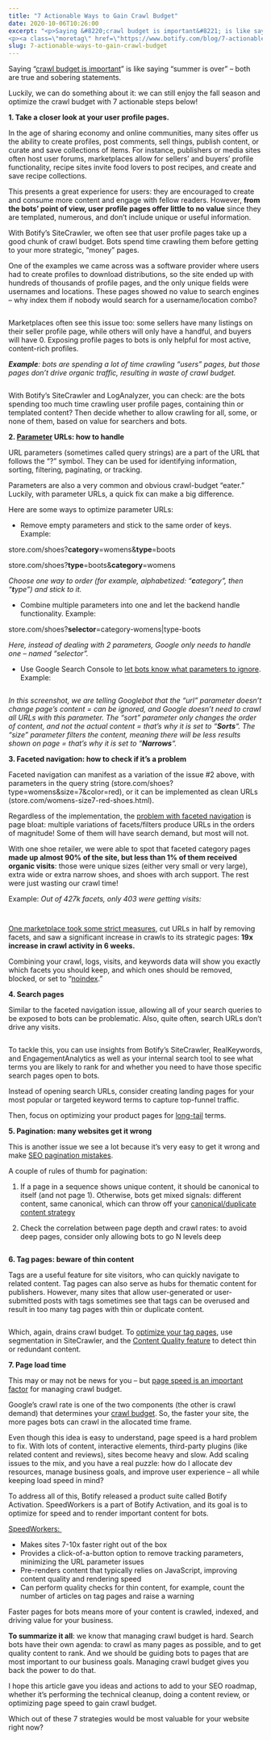 ```yaml
---
title: "7 Actionable Ways to Gain Crawl Budget"
date: 2020-10-06T10:26:00
excerpt: "<p>Saying &#8220;crawl budget is important&#8221; is like saying &#8220;summer is over&#8221; &#8211; both are true and sobering statements. Luckily, we can do something about it: we can still enjoy the fall season and optimize the crawl budget with 7 actionable steps below! 1. Take a closer look at your user profile pages. In the age&hellip; </p>
<p><a class=\"moretag\" href=\"https://www.botify.com/blog/7-actionable-ways-to-gain-crawl-budget\">Read the full article</a></p>"
slug: 7-actionable-ways-to-gain-crawl-budget
---
```



<p>Saying &#8220;<a href="https://www.botify.com/blog/crawl-budget-optimization">crawl budget is important</a>&#8221; is like saying &#8220;summer is over&#8221; &#8211; both are true and sobering statements.</p>



<p>Luckily, we can do something about it: we can still enjoy the fall season and optimize the crawl budget with 7 actionable steps below!</p>



<p><strong>1. Take a closer look at your user profile pages.</strong></p>



<p>In the age of sharing economy and online communities, many sites offer us the ability to create profiles, post comments, sell things, publish content, or curate and save collections of items. For instance, publishers or media sites often host user forums, marketplaces allow for sellers&#8217; and buyers&#8217; profile functionality, recipe sites invite food lovers to post recipes, and create and save recipe collections.</p>



<p>This presents a great experience for users: they are encouraged to create and consume more content and engage with fellow readers. However, <strong>from the bots&#8217; point of view, user profile pages offer little to no value</strong> since they are templated, numerous, and don&#8217;t include unique or useful information.</p>



<p>With Botify’s SiteCrawler, we often see that user profile pages take up a good chunk of crawl budget. Bots spend time crawling them before getting to your more strategic, &#8220;money&#8221; pages.</p>



<p>One of the examples we came across was a software provider where users had to create profiles to download distributions, so the site ended up with hundreds of thousands of profile pages, and the only unique fields were usernames and locations. These pages showed no value to search engines &#8211; why index them if nobody would search for a username/location combo?</p>



<figure class="wp-block-image"><img decoding="async" src="https://lh5.googleusercontent.com/w22Xf7roKX00cW4lHrIGM1o9D35MBl-GdYyJuNeu_9NVNAizs4_-eGtUtjYzHGofZsEoP3KK52WpbjCmp0L3RxqkMIb-Gns0H6A4A4rbNm4tDd6kQhSx-wUHpYaHW9MUvRcDYE6P" alt=""/></figure>



<p>Marketplaces often see this issue too: some sellers have many listings on their seller profile page, while others will only have a handful, and buyers will have 0. Exposing profile pages to bots is only helpful for most active, content-rich profiles.</p>



<p><strong><em>Example</em></strong><em>: bots are spending a lot of time crawling &#8220;users&#8221; pages, but those pages don&#8217;t drive organic traffic, resulting in waste of crawl budget.&nbsp;</em></p>



<figure class="wp-block-image"><img decoding="async" src="https://lh6.googleusercontent.com/IbgqG-tprw47XW4vCktynWpwaGtRIsQWlSIQnrahOMy3_2SiqlugJfcl3V3FEaXcYXVx0B7RkX5dIW18G_VVfrIokP3DyBn64a0hZ0J0cSsobNDtST9R3dZa06Axq6W_BzO-x0I9" alt=""/></figure>



<p>With Botify&#8217;s SiteCrawler and LogAnalyzer, you can check: are the bots spending too much time crawling user profile pages, containing thin or templated content? Then decide whether to allow crawling for all, some, or none of them, based on value for searchers and bots.</p>



<p><strong>2. <a href="https://www.botify.com/learn/basics/what-are-url-parameters" data-internallinksmanager029f6b8e52c="4" title="url parameters" target="_blank" rel="noopener">Parameter</a> URLs: how to handle</strong></p>



<p>URL parameters (sometimes called query strings) are a part of the URL that follows the &#8220;?&#8221; symbol. They can be used for identifying information, sorting, filtering, paginating, or tracking.&nbsp;</p>



<p>Parameters are also a very common and obvious crawl-budget &#8220;eater.&#8221; Luckily, with parameter URLs, a quick fix can make a big difference.&nbsp;</p>



<p>Here are some ways to optimize parameter URLs:</p>



<ul>
<li>Remove empty parameters and stick to the same order of keys. Example:</li>
</ul>



<p>store.com/shoes?<strong>category</strong>=womens&amp;<strong>type</strong>=boots</p>



<p>store.com/shoes?<strong>type</strong>=boots&amp;<strong>category</strong>=womens</p>



<p><em>Choose one way to order (for example, alphabetized: &#8220;</em><strong><em>c</em></strong><em>ategory&#8221;, then &#8220;</em><strong><em>t</em></strong><em>ype&#8221;) and stick to it.</em></p>



<ul>
<li>Combine multiple parameters into one and let the backend handle functionality. Example:</li>
</ul>



<p>store.com/shoes?<strong>selector</strong>=category-womens|type-boots</p>



<p><em>Here, instead of dealing with 2 parameters, Google only needs to handle one &#8211; named &#8220;selector&#8221;.&nbsp;</em></p>



<ul>
<li>Use Google Search Console to <a href="https://support.google.com/webmasters/answer/6080548?hl=en">let bots know what parameters to ignore</a>. Example:</li>
</ul>



<figure class="wp-block-image"><img decoding="async" src="https://lh4.googleusercontent.com/m1V-HyZ2Ue0te7BMUxsuZNEU7x6gx0l6oXJxVnGfhbSxxHmBMIB5R9Agxs93-cC_kBvR0u3d7Z74PhG59N5GVFyVaRdoXWR4Mp7TlWNMw56s7Ykxijkhu0w3tpip1hCXfOts8Mon" alt=""/></figure>



<p><em>In this screenshot, we are telling Googlebot that the &#8220;url&#8221; parameter doesn&#8217;t change page&#8217;s content = can be ignored, and Google doesn&#8217;t need to crawl all URLs with this parameter. The &#8220;sort&#8221; parameter only changes the order of content, and not the actual content = that&#8217;s why it is set to &#8220;</em><strong><em>Sorts</em></strong><em>&#8220;. The &#8220;size&#8221; parameter filters the content, meaning there will be less results shown on page = that&#8217;s why it is set to &#8220;</em><strong><em>Narrows</em></strong><em>&#8220;. </em>&nbsp;</p>



<p><strong>3. Faceted navigation: how to check if it&#8217;s a problem&nbsp;</strong></p>



<p>Faceted navigation can manifest as a variation of the issue #2 above, with parameters in the query string (store.com/shoes?type=womens&amp;size=7&amp;color=red), or it can be implemented as clean URLs (store.com/womens-size7-red-shoes.html).</p>



<p>Regardless of the implementation, the <a href="https://www.botify.com/blog/faceted-navigation-seo">problem with faceted navigation</a> is page bloat: multiple variations of facets/filters produce URLs in the orders of magnitude! Some of them will have search demand, but most will not.</p>



<p>With one shoe retailer, we were able to spot that faceted category pages <strong>made up almost 90% of the site, but less than 1% of them received organic visits</strong>: those were unique sizes (either very small or very large), extra wide or extra narrow shoes, and shoes with arch support. The rest were just wasting our crawl time!</p>



<p>Example: <em>Out of 427k facets, only 403 were getting visits:</em></p>



<figure class="wp-block-image"><img decoding="async" src="https://lh3.googleusercontent.com/yvxmqiqBMcup67Zukpw26lc-efskWyEEGfHGS3fwMPxt3_Us3YCw8qXxuLUhXhXA2ihIfRo5NWed1Do_lo4t4djzbNqM9n7GWhTyB9lj8m7VMqEq6EzEV6FDd6YGyoEeZc-8QKt7" alt=""/></figure>



<figure class="wp-block-image"><img decoding="async" src="https://lh5.googleusercontent.com/7JrFgRvELbLA2aanRKPxat2K66sDAvtHb0RantPZ3HJoug3B3NEEh2Nnc0lQyS3vty-fPToqMx1XtANW_tXLF1aJTKMaNQiA5K76ItchEfrPDWyUlaHAloXKLdIqfkL2ciNBIUWE" alt=""/></figure>



<p><a href="https://www.botify.com/blog/crawl-budget-optimization-for-classified-websites">One marketplace took some strict measures</a>, cut URLs in half by removing facets, and saw a significant increase in crawls to its strategic pages: <strong>19x increase in crawl activity in 6 weeks.</strong></p>



<p>Combining your crawl, logs, visits, and keywords data will show you exactly which facets you should keep, and which ones should be removed, blocked, or set to &#8220;<a href="https://www.botify.com/learn/basics/noindex" data-internallinksmanager029f6b8e52c="7" title="noindex" target="_blank" rel="noopener">noindex</a>.&#8221;</p>



<p><strong>4. Search pages</strong></p>



<p>Similar to the faceted navigation issue, allowing all of your search queries to be exposed to bots can be problematic. Also, quite often, search URLs don&#8217;t drive any visits.</p>



<figure class="wp-block-image"><img decoding="async" src="https://lh4.googleusercontent.com/FuWMeA2leBtxsfIolizdNCE7CwZ6GZFTyLrs80SiIhEVaqdbujYvx0P-1b94_AXyq4pkpfKxgzv8Vj-59rYs6Bh_r3q2mIQYu2VQ7-_ZHsMrRVFUvxPzXQwtbHOn8y432CtvIPR8" alt=""/></figure>



<p>To tackle this, you can use insights from Botify&#8217;s SiteCrawler, RealKeywords, and EngagementAnalytics as well as your internal search tool to see what terms you are likely to rank for and whether you need to have those specific search pages open to bots.</p>



<p>Instead of opening search URLs, consider creating landing pages for your most popular or targeted keyword terms to capture top-funnel traffic.&nbsp;</p>



<p>Then, focus on optimizing your product pages for <a href="https://www.botify.com/learn/guides/keywords-head-terms-vs-long-tail" data-internallinksmanager029f6b8e52c="9" title="long tail keywords" target="_blank" rel="noopener">long-tail</a> terms.</p>



<p><strong>5. Pagination: many websites get it wrong</strong></p>



<p>This is another issue we see a lot because it&#8217;s very easy to get it wrong and make <a href="https://www.botify.com/blog/top-5-pagination-mistakes">SEO pagination mistakes</a>.</p>



<p>A couple of rules of thumb for pagination:</p>



<ol>
<li>If a page in a sequence shows unique content, it should be canonical to itself (and not page 1). Otherwise, bots get mixed signals: different content, same canonical, which can throw off your <a href="https://www.botify.com/blog/the-top-10-questions-about-canonical-tags-answered">canonical/duplicate content strategy</a>&nbsp;</li>
</ol>



<ol start="2">
<li>Check the correlation between page depth and crawl rates: to avoid deep pages, consider only allowing bots to go N levels deep</li>
</ol>



<figure class="wp-block-image"><img decoding="async" src="https://lh4.googleusercontent.com/GBq9A4SitF2ZyjAQ_uG_0zIN27iu0JDUnhkGXRTXjMrd18xcpZf6CKXWDx6M5SgBYZM_prD2mYoG6IRbcllraFxyRtUiQHZApSMe_iRtrCuGxzaz_TH-dKMc8TNI4a0cIpy9XwnE" alt=""/></figure>



<p><strong>6. Tag pages: beware of thin content</strong></p>



<p>Tags are a useful feature for site visitors, who can quickly navigate to related content. Tag pages can also serve as hubs for thematic content for publishers. However, many sites that allow user-generated or user-submitted posts with tags sometimes see that tags can be overused and result in too many tag pages with thin or duplicate content.</p>



<figure class="wp-block-image"><img decoding="async" src="https://lh5.googleusercontent.com/TGeyuYVJ5Pvj4-_bLy7u-_j75ohHL6hWTHVt5DwlG8Bo1Sa6aIthvLGQ5CkLniyUUNln6OYhdKWtA52E7chWATbTJsFLNMeqw9QqKPzGNDj7XibL8v2fm-HVmDcpVUl_eevrSkKx" alt=""/></figure>



<p>Which, again, drains crawl budget. To <a href="https://www.botify.com/blog/tag-pages-seo">optimize your tag pages</a>, use segmentation in SiteCrawler, and the <a href="https://www.botify.com/blog/content-quality-analysis-part-1-why-content-quality-matters">Content Quality feature</a> to detect thin or redundant content.</p>



<p><strong>7. Page load time&nbsp;</strong></p>



<p>This may or may not be news for you &#8211; but <a href="https://www.botify.com/blog/page-speed-seo">page speed is an important factor</a> for managing crawl budget.</p>



<p>Google&#8217;s crawl rate is one of the two components (the other is crawl demand) that determines your <a href="https://webmasters.googleblog.com/2017/01/what-crawl-budget-means-for-googlebot.html">crawl budget</a>. So, the faster your site, the more pages bots can crawl in the allocated time frame.</p>



<p>Even though this idea is easy to understand, page speed is a hard problem to fix. With lots of content, interactive elements, third-party plugins (like related content and reviews), sites become heavy and slow. Add scaling issues to the mix, and you have a real puzzle: how do I allocate dev resources, manage business goals, and improve user experience &#8211; all while keeping load speed in mind?&nbsp;</p>



<p>To address all of this, Botify released a product suite called Botify Activation. SpeedWorkers is a part of Botify Activation, and its goal is to optimize for speed and to render important content for bots.&nbsp;</p>



<p><a href="https://www.botify.com/?s=speedworkers">SpeedWorkers:&nbsp;</a></p>



<ul>
<li>Makes sites 7-10x faster right out of the box</li>



<li>Provides a click-of-a-button option to remove tracking parameters, minimizing the URL parameter issues</li>



<li>Pre-renders content that typically relies on JavaScript, improving content quality and rendering speed</li>



<li>Can perform quality checks for thin content, for example, count the number of articles on tag pages and raise a warning</li>
</ul>



<p>Faster pages for bots means more of your content is crawled, indexed, and driving value for your business.</p>



<p><strong>To summarize it all</strong>: we know that managing crawl budget is hard. Search bots have their own agenda: to crawl as many pages as possible, and to get quality content to rank. And we should be guiding bots to pages that are most important to our business goals. Managing crawl budget gives you back the power to do that.</p>



<p>I hope this article gave you ideas and actions to add to your SEO roadmap, whether it&#8217;s performing the technical cleanup, doing a content review, or optimizing page speed to gain crawl budget.</p>



<p>Which out of these 7 strategies would be most valuable for your website right now?</p>
